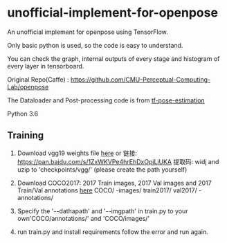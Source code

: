 # unofficial-implement-for-openpose
An unofficial implement for openpose using TensorFlow.

Only basic python is used, so the code is easy to understand.

You can check the graph, internal outputs of every stage and histogram of every layer in tensorboard.

Original Repo(Caffe) : https://github.com/CMU-Perceptual-Computing-Lab/openpose

The Dataloader and Post-processing code is from [tf-pose-estimation](https://github.com/ildoonet/tf-pose-estimation)

Python 3.6

## Training
1. Download vgg19 weights file [here](http://download.tensorflow.org/models/vgg_19_2016_08_28.tar.gz) or 链接: https://pan.baidu.com/s/1ZxWKVPe4hrEhDxOpjLiUKA 提取码: widj and uzip to 'checkpoints/vgg/' (please create the path yourself)
2. Download COCO2017: 2017 Train images, 2017 Val images and 2017 Train/Val annotations [here](http://cocodataset.org/#download)
   COCO/
     -images/
       train2017/
       val2017/
     -annotations/  

3. Specify the '--dathapath' and '--imgpath' in train.py to your own'COCO/annotations/' and 'COCO/images/'
3. run train.py and install requirements follow the error and run again.